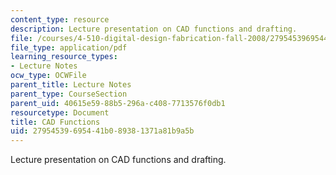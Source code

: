 ```yaml
---
content_type: resource
description: Lecture presentation on CAD functions and drafting.
file: /courses/4-510-digital-design-fabrication-fall-2008/27954539695441b089381371a81b9a5b_lec1b.pdf
file_type: application/pdf
learning_resource_types:
- Lecture Notes
ocw_type: OCWFile
parent_title: Lecture Notes
parent_type: CourseSection
parent_uid: 40615e59-88b5-296a-c408-7713576f0db1
resourcetype: Document
title: CAD Functions
uid: 27954539-6954-41b0-8938-1371a81b9a5b
---
```

Lecture presentation on CAD functions and drafting.

